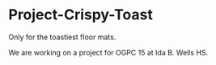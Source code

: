 # Project-Crispy-Toast
Only for the toastiest floor mats.

We are working on a project for OGPC 15 at Ida B. Wells HS.